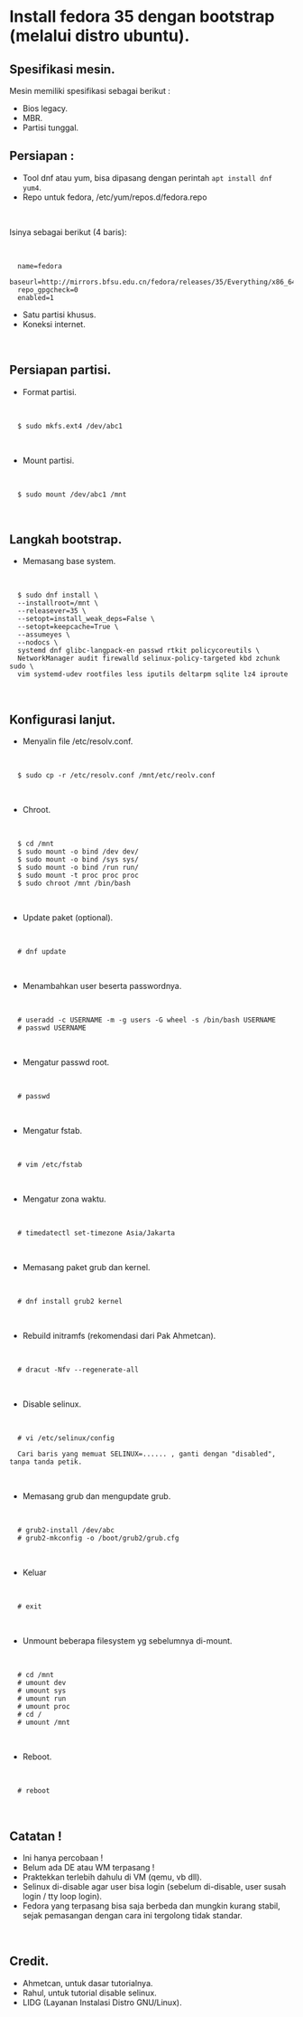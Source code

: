 # Install fedora 35 dengan bootstrap (melalui distro ubuntu).

## Spesifikasi mesin.

Mesin memiliki spesifikasi sebagai berikut :

- Bios legacy.
- MBR.
- Partisi tunggal.


## Persiapan :

- Tool dnf atau yum, bisa dipasang dengan perintah `apt install dnf yum4`.
- Repo untuk fedora, /etc/yum/repos.d/fedora.repo

<br>

   Isinya sebagai berikut (4 baris):

<br>

      name=fedora
      baseurl=http://mirrors.bfsu.edu.cn/fedora/releases/35/Everything/x86_64/os/
      repo_gpgcheck=0
      enabled=1 

- Satu partisi khusus.
- Koneksi internet.

<br>

## Persiapan partisi.

- Format partisi.

<br>

      $ sudo mkfs.ext4 /dev/abc1

<br>

- Mount partisi.

<br>

      $ sudo mount /dev/abc1 /mnt

<br>

## Langkah bootstrap.

- Memasang base system.

<br>

      $ sudo dnf install \
      --installroot=/mnt \
      --releasever=35 \
      --setopt=install_weak_deps=False \
      --setopt=keepcache=True \
      --assumeyes \
      --nodocs \
      systemd dnf glibc-langpack-en passwd rtkit policycoreutils \
      NetworkManager audit firewalld selinux-policy-targeted kbd zchunk sudo \
      vim systemd-udev rootfiles less iputils deltarpm sqlite lz4 iproute

<br>

## Konfigurasi lanjut.

- Menyalin file /etc/resolv.conf.

<br>

      $ sudo cp -r /etc/resolv.conf /mnt/etc/reolv.conf

<br>

- Chroot.

<br>

      $ cd /mnt
      $ sudo mount -o bind /dev dev/
      $ sudo mount -o bind /sys sys/
      $ sudo mount -o bind /run run/
      $ sudo mount -t proc proc proc
      $ sudo chroot /mnt /bin/bash

<br>

- Update paket (optional).

<br>

      # dnf update

<br>

- Menambahkan user beserta passwordnya.

<br>

      # useradd -c USERNAME -m -g users -G wheel -s /bin/bash USERNAME
      # passwd USERNAME

<br>

- Mengatur passwd root.

<br>

      # passwd

<br>

- Mengatur fstab.

<br>

      # vim /etc/fstab

<br>

- Mengatur zona waktu.

<br>

      # timedatectl set-timezone Asia/Jakarta

<br>

- Memasang paket grub dan kernel.

<br>

      # dnf install grub2 kernel

<br>

- Rebuild initramfs (rekomendasi dari Pak Ahmetcan).

<br>

      # dracut -Nfv --regenerate-all

<br>

- Disable selinux.

<br>

      # vi /etc/selinux/config
      
      Cari baris yang memuat SELINUX=...... , ganti dengan "disabled", tanpa tanda petik.

<br>

- Memasang grub dan mengupdate grub.

<br>

      # grub2-install /dev/abc
      # grub2-mkconfig -o /boot/grub2/grub.cfg

<br>

- Keluar

<br>

      # exit

<br>

- Unmount beberapa filesystem yg sebelumnya di-mount.

<br>

      # cd /mnt
      # umount dev
      # umount sys
      # umount run
      # umount proc
      # cd /
      # umount /mnt

<br>

- Reboot.

<br>

      # reboot

<br>

## Catatan !

- Ini hanya percobaan !
- Belum ada DE atau WM terpasang !
- Praktekkan terlebih dahulu di VM (qemu, vb dll).
- Selinux di-disable agar user bisa login (sebelum di-disable, user susah login / tty loop login).
- Fedora yang terpasang bisa saja berbeda dan mungkin kurang stabil, sejak pemasangan dengan cara ini tergolong tidak standar.

<br>

## Credit.

- Ahmetcan, untuk dasar tutorialnya.
- Rahul, untuk tutorial disable selinux.
- LIDG (Layanan Instalasi Distro GNU/Linux).
